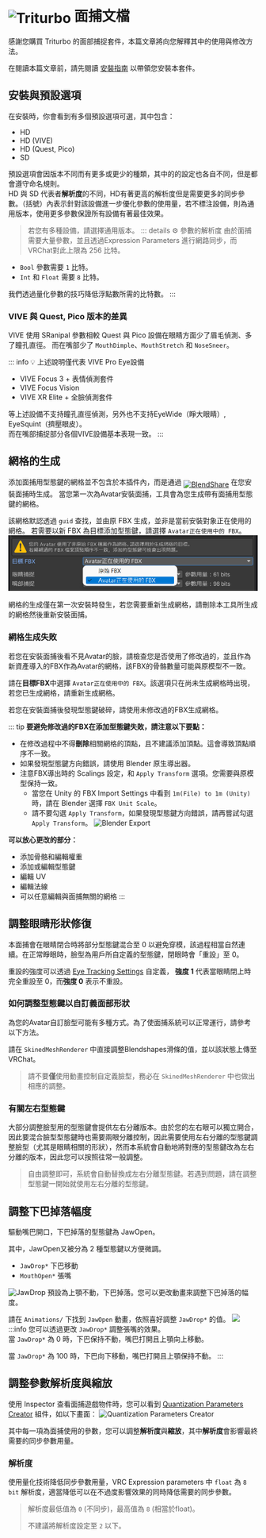 # <img src="/triturbo_logo.png" alt="Triturbo" style="width: 32px; height: 32px; vertical-align: -4px; display: inline;"/> 面捕文檔

感謝您購買 Triturbo 的面部捕捉套件，本篇文章將向您解釋其中的使用與修改方法。

在閱讀本篇文章前，請先閱讀 [安裝指南](./installation-guide) 以帶領您安裝本套件。



## 安裝與預設選項
在安裝時，你會看到有多個預設選項可選，其中包含：
- HD
- HD (VIVE)
- HD (Quest, Pico)
- SD

預設選項會因版本不同而有更多或更少的種類，其中的的設定也各自不同，但是都會遵守命名規則。\
HD 與 SD 代表者**解析度**的不同，HD有著更高的解析度但是需要更多的同步參數。（括號）內表示針對該設備進一步優化參數的使用量，若不標注設備，則為通用版本，使用更多參數保證所有設備有著最佳效果。
> 若您有多種設備，請選擇通用版本。
::: details ⚙ 參數的解析度
由於面捕需要大量參數，並且透過Expression Parameters 進行網路同步，而VRChat對此上限為 256 比特。

- `Bool` 參數需要 `1` 比特。
- `Int` 和 `Float` 需要 `8` 比特。

我們透過量化參數的技巧降低浮點數所需的比特數。
:::


### VIVE 與 Quest, Pico 版本的差異

VIVE 使用 SRanipal 參數相較 Quest 與 Pico 設備在眼睛方面少了眉毛偵測、多了瞳孔直徑。
而在嘴部少了 `MouthDimple`、`MouthStretch` 和 `NoseSneer`。

::: info 💡 上述說明僅代表 VIVE Pro Eye設備
- VIVE Focus 3 + 表情偵測套件
- VIVE Focus Vision
- VIVE XR Elite + 全臉偵測套件

等上述設備不支持瞳孔直徑偵測，另外也不支持EyeWide（睜大眼睛）, EyeSquint（擠壓眼皮）。\
而在嘴部捕捉部分各個VIVE設備基本表現一致。
:::


## 網格的生成

添加面捕用型態鍵的網格並不包含於本插件內，而是通過 [<img src="/blendshare.png" alt="BlendShare" style="width: 96px; height: 24px; vertical-align: -5px; display: inline;"/>](./blendshare.md) 在您安裝面捕時生成。
當您第一次為Avatar安裝面捕，工具會為您生成帶有面捕用型態鍵的網格。

該網格默認透過 `guid` 查找，並由原 FBX 生成，並非是當前安裝對象正在使用的網格。
若需要以新 FBX 為目標添加型態鍵，請選擇 `Avatar正在使用中的 FBX`。
![FBX Target: FBX currently in used by the avatar](./assets/fbx_target.png)

網格的生成僅在第一次安裝時發生，若您需要重新生成網格，請刪除本工具所生成的網格然後重新安裝面捕。

### 網格生成失敗

若您在安裝面捕後看不見Avatar的臉，請檢查您是否使用了修改過的，並且作為新資產導入的FBX作為Avatar的網格，該FBX的骨骼數量可能與原模型不一致。

請在**目標FBX**中選擇 `Avatar正在使用中的 FBX`。該選項只在尚未生成網格時出現，若您已生成網格，請重新生成網格。



若您在安裝面捕後發現型態鍵破碎，請使用未修改過的FBX生成網格。


::: tip 
**要避免修改過的FBX在添加型態鍵失敗，請注意以下要點：**

- 在修改過程中不得**刪除**相關網格的頂點，且不建議添加頂點。這會導致頂點順序不一致。
- 如果發現型態鍵方向錯誤，請使用 Blender 原生導出器。
- 注意FBX導出時的 Scalings 設定，和 `Apply Transform` 選項。您需要與原模型保持一致。
  - 當您在 Unity 的 FBX Import Settings 中看到 `1m(File) to 1m (Unity)` 時，請在 Blender 選擇 `FBX Unit Scale`。
  - 請不要勾選 `Apply Transform`，如果發現型態鍵方向錯誤，請再嘗試勾選 `Apply Transform`。
  ![Blender Export](/blender_fbx_export_transform.png)

**可以放心更改的部分：**
- 添加骨骼和編輯權重
- 添加或編輯型態鍵
- 編輯 UV
- 編輯法線
- 可以任意編輯與面捕無關的網格
:::

## 調整眼睛形狀修復
本面捕會在眼睛閉合時將部分型態鍵混合至 0 以避免穿模，該過程相當自然連續。在正常睜眼時，臉型為用戶所自定義的型態鍵，閉眼時會「重設」至 0。

重設的強度可以透過 [Eye Tracking Settings](./eye-tracking-settings) 自定義， **強度 1** 代表當眼睛閉上時完全重設至 0，而**強度 0** 表示不重設。

### 如何調整型態鍵以自訂義面部形狀
為您的Avatar自訂臉型可能有多種方式。為了使面捕系統可以正常運行，請參考以下方法。

請在 `SkinedMeshRenderer` 中直接調整Blendshapes滑條的值，並以該狀態上傳至VRChat。

> 請不要**僅**使用動畫控制自定義臉型，務必在 `SkinedMeshRenderer` 中也做出相應的調整。

### 有關左右型態鍵
大部分調整臉型用的型態鍵會提供左右分離版本。由於您的左右眼可以獨立開合，因此要混合臉型型態鍵時也需要兩眼分離控制，因此需要使用左右分離的型態鍵調整臉型（尤其是眼睛相關的形狀），然而本系統會自動地將對應的型態鍵改為左右分離的版本，因此您可以按照往常一般調整。

> 自由調整即可，系統會自動替換成左右分離型態鍵。若遇到問題，請在調整型態鍵一開始就使用左右分離的型態鍵。

## 調整下巴掉落幅度
驅動嘴巴開口，下巴掉落的型態鍵為 JawOpen。

其中，JawOpen又被分為 2 種型態鍵以方便微調。
- `JawDrop*` 下巴移動
- `MouthOpen*` 張嘴

![JawDrop](/jawdrop_mouthopen_compare.jpg)
預設為上顎不動，下巴掉落。您可以更改動畫來調整下巴掉落的幅度。

請在 `Animations/` 下找到 `JawOpen` 動畫，依照喜好調整 `JawDrop*` 的值。
![](/jaw_open.png)
:::info
您可以透過更改 `JawDrop*` 調整張嘴的效果。\
當 `JawDrop*` 為 0 時，下巴保持不動，嘴巴打開且上顎向上移動。

當 `JawDrop*` 為 100 時，下巴向下移動，嘴巴打開且上顎保持不動。
:::

## 調整參數解析度與縮放
使用 Inspector 查看面捕遊戲物件時，您可以看到 [Quantization Parameters Creator](./quantization-parameters-creator) 組件，如以下畫面：
![Quantization Parameters Creator](/qpc.png)

其中每一項為面捕使用的參數，您可以調整**解析度**與**縮放**，其中**解析度**會影響最終需要的同步參數用量。

### 解析度
使用量化技術降低同步參數用量，VRC Expression parameters 中 `float` 為 `8 bit` 解析度，適當降低可以在不過度影響效果的同時降低需要的同步參數。

> 解析度最低值為 `0` (不同步)，最高值為 `8` (相當於float)。
> 
> 不建議將解析度設定至 `2` 以下。

